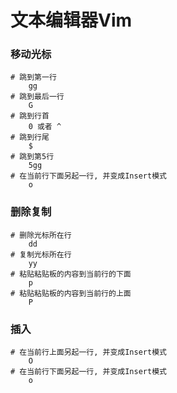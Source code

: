 # 文本编辑器Vim

### 移动光标
```
# 跳到第一行
    gg
# 跳到最后一行
    G
# 跳到行首
    0 或者 ^
# 跳到行尾
    $
# 跳到第5行
    5gg
# 在当前行下面另起一行, 并变成Insert模式
    o
```
### 删除复制
```
# 删除光标所在行
    dd
# 复制光标所在行
    yy
# 粘贴粘贴板的内容到当前行的下面
    p
# 粘贴粘贴板的内容到当前行的上面
    P
```
### 插入
```
# 在当前行上面另起一行, 并变成Insert模式
    O
# 在当前行下面另起一行, 并变成Insert模式
    o
```